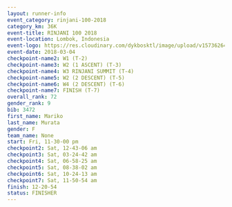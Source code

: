 ```yaml
---
layout: runner-info 
event_category: rinjani-100-2018 
category_km: 36K 
event-title: RINJANI 100 2018 
event-location: Lombok, Indonesia 
event-logo: https://res.cloudinary.com/dykbosktl/image/upload/v1573626435/Logo/Rinjani_eoufbh.png 
event-date: 2018-03-04 
checkpoint-name2: W1 (T-2) 
checkpoint-name3: W2 (1 ASCENT) (T-3) 
checkpoint-name4: W3 RINJANI SUMMIT (T-4) 
checkpoint-name5: W2 (2 DESCENT) (T-5) 
checkpoint-name6: W4 (2 DESCENT) (T-6) 
checkpoint-name7: FINISH (T-7) 
overall_rank: 72
gender_rank: 9
bib: 3472
first_name: Mariko
last_name: Murata
gender: F
team_name: None
start: Fri, 11-30-00 pm
checkpoint2: Sat, 12-43-06 am
checkpoint3: Sat, 03-24-42 am
checkpoint4: Sat, 06-58-25 am
checkpoint5: Sat, 08-38-02 am
checkpoint6: Sat, 10-24-13 am
checkpoint7: Sat, 11-50-54 am
finish: 12-20-54
status: FINISHER
---
```

